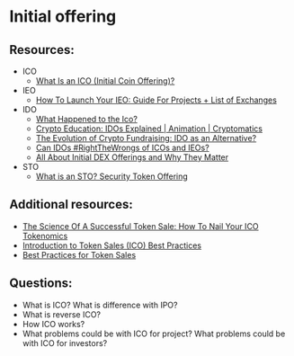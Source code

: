 # Initial offering

## Resources:

* ICO
  - [What Is an ICO (Initial Coin Offering)?](https://academy.binance.com/en/articles/what-is-an-ico)
* IEO
  - [How To Launch Your IEO: Guide For Projects + List of Exchanges](https://hackernoon.com/how-to-launch-your-ieo-guide-for-projects-list-of-exchanges-dcebca23bcac)
* IDO
  - [What Happened to the Ico?](https://hackernoon.com/what-happened-to-the-ico-wo2l37qu)
  - [Crypto Education: IDOs Explained | Animation | Cryptomatics](https://www.youtube.com/watch?v=M3I6Hs_AQbU)
  - [The Evolution of Crypto Fundraising: IDO as an Alternative?](https://hackernoon.com/the-evolution-of-crypto-fundraising-ido-as-an-alternative)
  - [Can IDOs #RightTheWrongs of ICOs and IEOs?](https://hackernoon.com/can-idos-rightthewrongs-of-icos-and-ieos-vx1s35on)
  - [All About Initial DEX Offerings and Why They Matter](https://hackernoon.com/all-about-initial-dex-offerings-and-why-they-matter)
* STO
  - [What is an STO? Security Token Offering](https://www.youtube.com/watch?v=oHkspZEokY4&t=7s)

## Additional resources:
* [The Science Of A Successful Token Sale: How To Nail Your ICO Tokenomics](https://maxya.mp/the-science-of-a-successful-token-sale-how-to-nail-your-ico-tokenomics)
* [Introduction to Token Sales (ICO) Best Practices](https://www.pwc.com/gx/en/financial-services/pdf/introduction-to-token-sales-ico-best-practices.pdf)
* [Best Practices for Token Sales](https://ftahk.org/system/files/2019-07/FTAHK%20Best%20Practices%20for%20Token%20Sales%20-%20Version%202_0%20-%20October%202018.pdf)

## Questions:

* What is ICO? What is difference with IPO?
* What is reverse ICO?
* How ICO works?
* What problems could be with ICO for project? What problems could be with ICO for investors?
